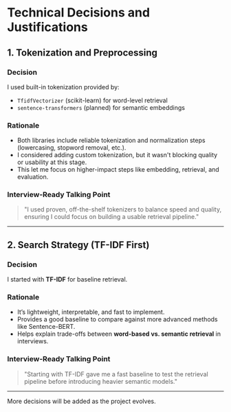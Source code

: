 # Technical Decisions and Justifications

## 1. Tokenization and Preprocessing

### Decision
I used built-in tokenization provided by:
- `TfidfVectorizer` (scikit-learn) for word-level retrieval
- `sentence-transformers` (planned) for semantic embeddings

### Rationale
- Both libraries include reliable tokenization and normalization steps (lowercasing, stopword removal, etc.).
- I considered adding custom tokenization, but it wasn't blocking quality or usability at this stage.
- This let me focus on higher-impact steps like embedding, retrieval, and evaluation.

### Interview-Ready Talking Point
> "I used proven, off-the-shelf tokenizers to balance speed and quality, ensuring I could focus on building a usable retrieval pipeline."

---

## 2. Search Strategy (TF-IDF First)

### Decision
I started with **TF-IDF** for baseline retrieval.

### Rationale
- It’s lightweight, interpretable, and fast to implement.
- Provides a good baseline to compare against more advanced methods like Sentence-BERT.
- Helps explain trade-offs between **word-based vs. semantic retrieval** in interviews.

### Interview-Ready Talking Point
> "Starting with TF-IDF gave me a fast baseline to test the retrieval pipeline before introducing heavier semantic models."

---

More decisions will be added as the project evolves.
